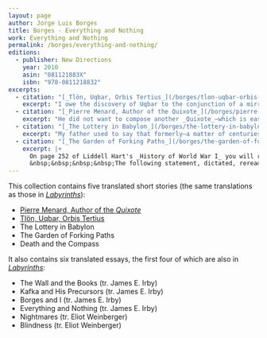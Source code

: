 ```yaml
---
layout: page
author: Jorge Luis Borges
title: Borges - Everything and Nothing
work: Everything and Nothing
permalink: /borges/everything-and-nothing/
editions:
  - publisher: New Directions
    year: 2010
    asin: "081121883X"
    isbn: "978-0811218832"
excerpts:
  - citation: "[_Tlön, Uqbar, Orbis Tertius_](/borges/tlon-uqbar-orbis-tertius)"
    excerpt: "I owe the discovery of Uqbar to the conjunction of a mirror and an encylopedia. The mirror troubled the depths of a corridor in a country house on Gaona Street in Ramos Mejía; the encylopedia is fallaciously called _The Anglo-American Cyclopaedia_ (New York, 1917) and is a literal but delinquent reprint of the _Encyclopaedia Britannica_ of 1902."
  - citation: "[_Pierre Menard, Author of the Quixote_](/borges/pierre-menard-author-of-the-quixote)"
    excerpt: "He did not want to compose another _Quixote_—which is easy—but _the Quixote itself_. Needless to say, he never contemplated a mechanical transcription of the original; he did not propose to copy it. His admirable intention was to produce a few pages which would coincide—word for word and line for line—with those of Miguel Cervantes."
  - citation: "[_The Lottery in Babylon_](/borges/the-lottery-in-babylon)"
    excerpt: "My father used to say that formerly—a matter of centuries, of years—the lottery in Babylon was a game of plebeian character. He recounted (I don't know whether rightly) that barbers sold, in exchange for copper coins, squares of bone or of parchment adorned with symbols. In broad daylight a drawing took place. Those who won received silver coins without any other test of luck. The system was elementary, as you can see."
  - citation: "[_The Garden of Forking Paths_](/borges/the-garden-of-forking-paths)"
    excerpt: |+
      On page 252 of Liddell Hart's _History of World War I_ you will read that an attack against the Serre-Montauban line by thirteen British divisions (supported by 1,400 artillery pieces), planned for 24 July 1916, had to be postponed until the morning of the 29th. The torrential rains, Captain Liddell Hart comments, caused this delay, an insignificant one, to be sure.
      &nbsp;&nbsp;&nbsp;&nbsp;The following statement, dictated, reread and signed by Dr Yu Tsun, former professor of English at the _Hochschule_ at Tsingtao, throws an unsuspected light over the whole affair. The first two pages of the document are missing.
---
```

This collection contains five translated short stories (the same translations as those in [_Labyrinths_](/borges/labyrinths)):

* [Pierre Menard, Author of the _Quixote_](/borges/pierre-menard-author-of-the-quixote)
* [Tlön, Uqbar, Orbis Tertius](/borges/tlon-uqbar-orbis-tertius)
* The Lottery in Babylon
* The Garden of Forking Paths
* Death and the Compass

It also contains six translated essays, the first four of which are also in [_Labyrinths_](/borges/labyrinths):

* The Wall and the Books (tr. James E. Irby)
* Kafka and His Precursors (tr. James E. Irby)
* Borges and I (tr. James E. Irby)
* Everything and Nothing (tr. James E. Irby)
* Nightmares (tr. Eliot Weinberger)
* Blindness (tr. Eliot Weinberger)
